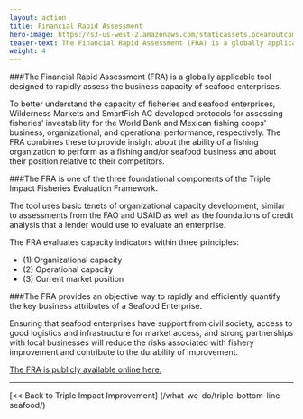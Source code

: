 ```yaml
---
layout: action
title: Financial Rapid Assessment
hero-image: https://s3-us-west-2.amazonaws.com/staticassets.oceanoutcomes.org/news+and+analysis/hero+images/catalyzing-fisheries-conservation-investment-hero.jpg
teaser-text: The Financial Rapid Assessment (FRA) is a globally applicable tool designed to rapidly assess the business capacity of seafood enterprises. It is built on the work of Wilderness Markets and SmartFish AC which developed protocols for assessing fisheries’ investability for the World Bank and Mexican fishing coops’ business, organizational, and operational performance, respectively. The FRA combines these to provide insight about the ability of a fishing organization to perform as a fishing and/or seafood business and about their position relative to their competitors.
weight: 4
---
```


###The Financial Rapid Assessment (FRA) is a globally applicable tool designed to rapidly assess the business capacity of seafood enterprises.

To better understand the capacity of fisheries and seafood enterprises, Wilderness Markets and SmartFish AC developed protocols for assessing fisheries’ investability for the World Bank and Mexican fishing coops’ business, organizational, and operational performance, respectively. The FRA combines these to provide insight about the ability of a fishing organization to perform as a fishing and/or seafood business and about their position relative to their competitors.

###The FRA is one of the three foundational components of the Triple Impact Fisheries Evaluation Framework.

The tool uses basic tenets of organizational capacity development, similar to assessments from the FAO and USAID as well as the foundations of credit analysis that a lender would use to evaluate an enterprise.

The FRA evaluates capacity indicators within three principles: 

  * (1) Organizational capacity  
  * (2) Operational capacity  
  * (3) Current market position  

###The FRA provides an objective way to rapidly and efficiently quantify the key business attributes of a Seafood Enterprise.

Ensuring that seafood enterprises have support from civil society, access to good logistics and infrastructure for market access, and strong partnerships with local businesses will reduce the risks associated with fishery improvement and contribute to the durability of improvement.

<a href="https://drive.google.com/file/d/1I8ceYdIRWSeKaqH9sTTykHXDKrRLLa29/view" target="_blank">The FRA is publicly available online here.</a>

-----

[<< Back to Triple Impact Improvement] (/what-we-do/triple-bottom-line-seafood/)
